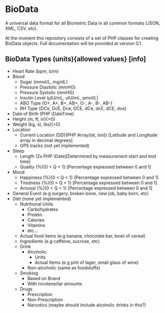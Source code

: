 BioData
=======

A universal data format for all Biometric Data in all common formats (JSON, XML, CSV, etc).

At the moment this repository consists of a set of PHP classes for creating BioData objects. Full documentation will be provided at version 0.1.

## BioData Types (units){allowed values} [info]

* Heart Rate (bpm, b/m)
* Blood
  * Sugar (mmol/L, mg/dL)
  * Pressure Diastolic (mmHG)
  * Pressure Systolic (mmHG)
  * Insulin Level (µIU/mL, uIU/mL, pmol/L)
  * ABO Type {O+, A+, B+, AB+, O-, A-, B-, AB-}
  * RH Type {DCe, DcE, Dce, DCE, dCe, dcE, dCE, dce}
* Date of Birth (PHP \DateTime)
* Height (m, ft, in){>0}
* Weight (kg, st, lbs){>0}
* Location
  * Current Location (DD){PHP Array(lat, lon)} [Latitude and Longitude array in decimal degrees]
  * GPS tracks (not yet implemented)
* Sleep
  * Length (2x PHP \Date)[Determined by measurement start and end time]
  * Quality (%){0 < Q < 1} [Percentage expressed between 0 and 1]
* Mood
  * Happiness (%){0 < Q < 1} [Percentage expressed between 0 and 1]
  * Tiredness (%){0 < Q < 1} [Percentage expressed between 0 and 1]
  * Arousal (%){0 < Q < 1} [Percentage expressed between 0 and 1]
* General Event (e.g surgery, broken bone, new job, baby born, etc)
* Diet (none yet implemented)
  * Nutritional Units
     * Carbohydrates
     * Protein
     * Calories
     * Vitamins
     * etc...
  * Actual food items (e.g banana, chocolate bar, bowl of cereal)
  * Ingredients (e.g caffeine, sucrose, etc)
  * Drink
    * Alcoholic 
      * Units
      * Actual Items (e.g pint of lager, small glass of wine)
    * Non-alcoholic (same as foodstuffs) 
  * Smoking
    * Based on Brand
    * With nicotene/tar amounts
  * Drugs
    * Prescription
    * Non-Prescription
    * Narcotics (maybe should include alcoholic drinks in this?) 
